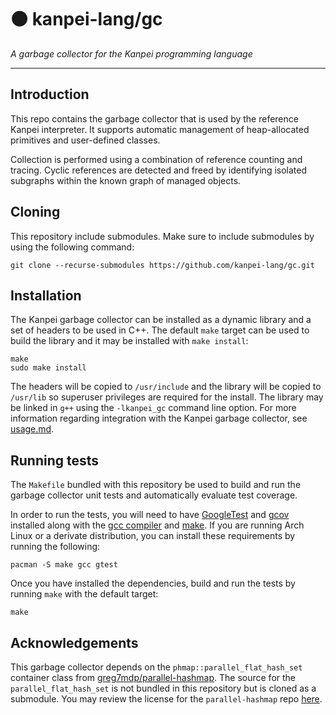 # 🟠 kanpei-lang/gc
<i> A garbage collector for the Kanpei programming language</i>
<hr />

## Introduction
This repo contains the garbage collector that is used by the reference Kanpei interpreter. It supports automatic management of heap-allocated primitives and user-defined classes.

Collection is performed using a combination of reference counting and tracing. Cyclic references are detected and freed by identifying isolated subgraphs within the known graph of managed objects.

## Cloning
This repository include submodules. Make sure to include submodules by using the following command:

```shell
git clone --recurse-submodules https://github.com/kanpei-lang/gc.git
```

## Installation
The Kanpei garbage collector can be installed as a dynamic library and a set of headers to be used in C++. The default `make` target can be used to build the library and it may be installed with `make install`:

```shell
make
sudo make install
```

The headers will be copied to `/usr/include` and the library will be copied to `/usr/lib` so superuser privileges are required for the install. The library may be linked in `g++` using the `-lkanpei_gc` command line option. For more information regarding integration with the Kanpei garbage collector, see [usage.md](usage.md).

## Running tests
The `Makefile` bundled with this repository be used to build and run the garbage collector unit tests and automatically evaluate test coverage.

In order to run the tests, you will need to have [GoogleTest](https://github.com/google/googletest) and [gcov](https://gcc.gnu.org/onlinedocs/gcc/gcov/introduction-to-gcov.html) installed along with the [gcc compiler](https://gcc.gnu.org/) and [make](https://www.gnu.org/software/make/). If you are running Arch Linux or a derivate distribution, you can install these requirements by running the following:

```shell
pacman -S make gcc gtest
```

Once you have installed the dependencies, build and run the tests by running `make` with the default target:

```shell
make
```

## Acknowledgements
This garbage collector depends on the `phmap::parallel_flat_hash_set` container class from [greg7mdp/parallel-hashmap](https://github.com/greg7mdp/parallel-hashmap). The source for the `parallel_flat_hash_set` is not bundled in this repository but is cloned as a submodule. You may review the license for the `parallel-hashmap` repo [here](https://github.com/greg7mdp/parallel-hashmap/blob/master/LICENSE).
